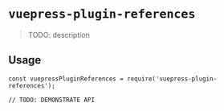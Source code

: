 # `vuepress-plugin-references`

> TODO: description

## Usage

```
const vuepressPluginReferences = require('vuepress-plugin-references');

// TODO: DEMONSTRATE API
```
